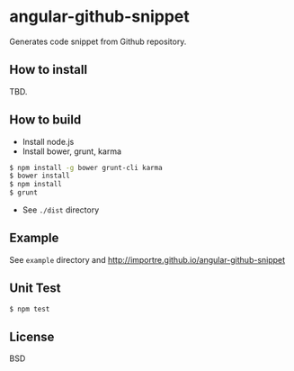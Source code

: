 angular-github-snippet
======================

Generates code snippet from Github repository.


How to install
--------------

TBD.


How to build
------------

- Install node.js
- Install bower, grunt, karma
```sh
$ npm install -g bower grunt-cli karma
$ bower install
$ npm install
$ grunt
```
- See `./dist` directory


Example
-------

See `example` directory and http://importre.github.io/angular-github-snippet

Unit Test
---------

```sh
$ npm test
```


License
-------

BSD
